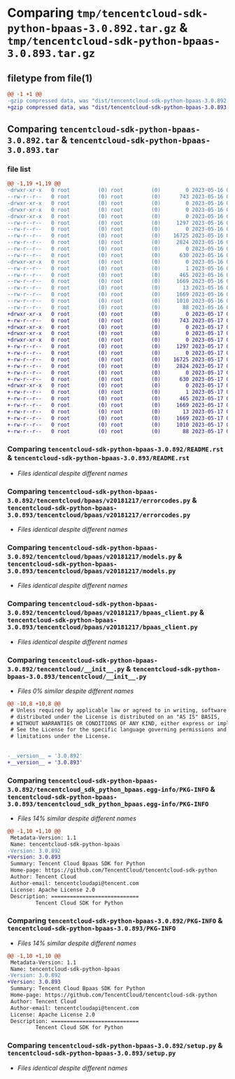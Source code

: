 # Comparing `tmp/tencentcloud-sdk-python-bpaas-3.0.892.tar.gz` & `tmp/tencentcloud-sdk-python-bpaas-3.0.893.tar.gz`

## filetype from file(1)

```diff
@@ -1 +1 @@
-gzip compressed data, was "dist/tencentcloud-sdk-python-bpaas-3.0.892.tar", last modified: Tue May 16 00:29:33 2023, max compression
+gzip compressed data, was "dist/tencentcloud-sdk-python-bpaas-3.0.893.tar", last modified: Wed May 17 03:24:07 2023, max compression
```

## Comparing `tencentcloud-sdk-python-bpaas-3.0.892.tar` & `tencentcloud-sdk-python-bpaas-3.0.893.tar`

### file list

```diff
@@ -1,19 +1,19 @@
-drwxr-xr-x   0 root         (0) root         (0)        0 2023-05-16 00:29:33.000000 tencentcloud-sdk-python-bpaas-3.0.892/
--rw-r--r--   0 root         (0) root         (0)      743 2023-05-16 00:29:33.000000 tencentcloud-sdk-python-bpaas-3.0.892/README.rst
-drwxr-xr-x   0 root         (0) root         (0)        0 2023-05-16 00:29:33.000000 tencentcloud-sdk-python-bpaas-3.0.892/tencentcloud/
-drwxr-xr-x   0 root         (0) root         (0)        0 2023-05-16 00:29:33.000000 tencentcloud-sdk-python-bpaas-3.0.892/tencentcloud/bpaas/
-drwxr-xr-x   0 root         (0) root         (0)        0 2023-05-16 00:29:33.000000 tencentcloud-sdk-python-bpaas-3.0.892/tencentcloud/bpaas/v20181217/
--rw-r--r--   0 root         (0) root         (0)     1297 2023-05-16 00:29:33.000000 tencentcloud-sdk-python-bpaas-3.0.892/tencentcloud/bpaas/v20181217/errorcodes.py
--rw-r--r--   0 root         (0) root         (0)        0 2023-05-16 00:29:33.000000 tencentcloud-sdk-python-bpaas-3.0.892/tencentcloud/bpaas/v20181217/__init__.py
--rw-r--r--   0 root         (0) root         (0)    16725 2023-05-16 00:29:33.000000 tencentcloud-sdk-python-bpaas-3.0.892/tencentcloud/bpaas/v20181217/models.py
--rw-r--r--   0 root         (0) root         (0)     2824 2023-05-16 00:29:33.000000 tencentcloud-sdk-python-bpaas-3.0.892/tencentcloud/bpaas/v20181217/bpaas_client.py
--rw-r--r--   0 root         (0) root         (0)        0 2023-05-16 00:29:33.000000 tencentcloud-sdk-python-bpaas-3.0.892/tencentcloud/bpaas/__init__.py
--rw-r--r--   0 root         (0) root         (0)      630 2023-05-16 00:29:33.000000 tencentcloud-sdk-python-bpaas-3.0.892/tencentcloud/__init__.py
-drwxr-xr-x   0 root         (0) root         (0)        0 2023-05-16 00:29:33.000000 tencentcloud-sdk-python-bpaas-3.0.892/tencentcloud_sdk_python_bpaas.egg-info/
--rw-r--r--   0 root         (0) root         (0)        1 2023-05-16 00:29:33.000000 tencentcloud-sdk-python-bpaas-3.0.892/tencentcloud_sdk_python_bpaas.egg-info/dependency_links.txt
--rw-r--r--   0 root         (0) root         (0)      465 2023-05-16 00:29:33.000000 tencentcloud-sdk-python-bpaas-3.0.892/tencentcloud_sdk_python_bpaas.egg-info/SOURCES.txt
--rw-r--r--   0 root         (0) root         (0)     1669 2023-05-16 00:29:33.000000 tencentcloud-sdk-python-bpaas-3.0.892/tencentcloud_sdk_python_bpaas.egg-info/PKG-INFO
--rw-r--r--   0 root         (0) root         (0)       13 2023-05-16 00:29:33.000000 tencentcloud-sdk-python-bpaas-3.0.892/tencentcloud_sdk_python_bpaas.egg-info/top_level.txt
--rw-r--r--   0 root         (0) root         (0)     1669 2023-05-16 00:29:33.000000 tencentcloud-sdk-python-bpaas-3.0.892/PKG-INFO
--rw-r--r--   0 root         (0) root         (0)     1010 2023-05-16 00:29:33.000000 tencentcloud-sdk-python-bpaas-3.0.892/setup.py
--rw-r--r--   0 root         (0) root         (0)       88 2023-05-16 00:29:33.000000 tencentcloud-sdk-python-bpaas-3.0.892/setup.cfg
+drwxr-xr-x   0 root         (0) root         (0)        0 2023-05-17 03:24:07.000000 tencentcloud-sdk-python-bpaas-3.0.893/
+-rw-r--r--   0 root         (0) root         (0)      743 2023-05-17 03:24:07.000000 tencentcloud-sdk-python-bpaas-3.0.893/README.rst
+drwxr-xr-x   0 root         (0) root         (0)        0 2023-05-17 03:24:07.000000 tencentcloud-sdk-python-bpaas-3.0.893/tencentcloud/
+drwxr-xr-x   0 root         (0) root         (0)        0 2023-05-17 03:24:07.000000 tencentcloud-sdk-python-bpaas-3.0.893/tencentcloud/bpaas/
+drwxr-xr-x   0 root         (0) root         (0)        0 2023-05-17 03:24:07.000000 tencentcloud-sdk-python-bpaas-3.0.893/tencentcloud/bpaas/v20181217/
+-rw-r--r--   0 root         (0) root         (0)     1297 2023-05-17 03:24:07.000000 tencentcloud-sdk-python-bpaas-3.0.893/tencentcloud/bpaas/v20181217/errorcodes.py
+-rw-r--r--   0 root         (0) root         (0)        0 2023-05-17 03:24:07.000000 tencentcloud-sdk-python-bpaas-3.0.893/tencentcloud/bpaas/v20181217/__init__.py
+-rw-r--r--   0 root         (0) root         (0)    16725 2023-05-17 03:24:07.000000 tencentcloud-sdk-python-bpaas-3.0.893/tencentcloud/bpaas/v20181217/models.py
+-rw-r--r--   0 root         (0) root         (0)     2824 2023-05-17 03:24:07.000000 tencentcloud-sdk-python-bpaas-3.0.893/tencentcloud/bpaas/v20181217/bpaas_client.py
+-rw-r--r--   0 root         (0) root         (0)        0 2023-05-17 03:24:07.000000 tencentcloud-sdk-python-bpaas-3.0.893/tencentcloud/bpaas/__init__.py
+-rw-r--r--   0 root         (0) root         (0)      630 2023-05-17 03:24:07.000000 tencentcloud-sdk-python-bpaas-3.0.893/tencentcloud/__init__.py
+drwxr-xr-x   0 root         (0) root         (0)        0 2023-05-17 03:24:07.000000 tencentcloud-sdk-python-bpaas-3.0.893/tencentcloud_sdk_python_bpaas.egg-info/
+-rw-r--r--   0 root         (0) root         (0)        1 2023-05-17 03:24:07.000000 tencentcloud-sdk-python-bpaas-3.0.893/tencentcloud_sdk_python_bpaas.egg-info/dependency_links.txt
+-rw-r--r--   0 root         (0) root         (0)      465 2023-05-17 03:24:07.000000 tencentcloud-sdk-python-bpaas-3.0.893/tencentcloud_sdk_python_bpaas.egg-info/SOURCES.txt
+-rw-r--r--   0 root         (0) root         (0)     1669 2023-05-17 03:24:07.000000 tencentcloud-sdk-python-bpaas-3.0.893/tencentcloud_sdk_python_bpaas.egg-info/PKG-INFO
+-rw-r--r--   0 root         (0) root         (0)       13 2023-05-17 03:24:07.000000 tencentcloud-sdk-python-bpaas-3.0.893/tencentcloud_sdk_python_bpaas.egg-info/top_level.txt
+-rw-r--r--   0 root         (0) root         (0)     1669 2023-05-17 03:24:07.000000 tencentcloud-sdk-python-bpaas-3.0.893/PKG-INFO
+-rw-r--r--   0 root         (0) root         (0)     1010 2023-05-17 03:24:07.000000 tencentcloud-sdk-python-bpaas-3.0.893/setup.py
+-rw-r--r--   0 root         (0) root         (0)       88 2023-05-17 03:24:07.000000 tencentcloud-sdk-python-bpaas-3.0.893/setup.cfg
```

### Comparing `tencentcloud-sdk-python-bpaas-3.0.892/README.rst` & `tencentcloud-sdk-python-bpaas-3.0.893/README.rst`

 * *Files identical despite different names*

### Comparing `tencentcloud-sdk-python-bpaas-3.0.892/tencentcloud/bpaas/v20181217/errorcodes.py` & `tencentcloud-sdk-python-bpaas-3.0.893/tencentcloud/bpaas/v20181217/errorcodes.py`

 * *Files identical despite different names*

### Comparing `tencentcloud-sdk-python-bpaas-3.0.892/tencentcloud/bpaas/v20181217/models.py` & `tencentcloud-sdk-python-bpaas-3.0.893/tencentcloud/bpaas/v20181217/models.py`

 * *Files identical despite different names*

### Comparing `tencentcloud-sdk-python-bpaas-3.0.892/tencentcloud/bpaas/v20181217/bpaas_client.py` & `tencentcloud-sdk-python-bpaas-3.0.893/tencentcloud/bpaas/v20181217/bpaas_client.py`

 * *Files identical despite different names*

### Comparing `tencentcloud-sdk-python-bpaas-3.0.892/tencentcloud/__init__.py` & `tencentcloud-sdk-python-bpaas-3.0.893/tencentcloud/__init__.py`

 * *Files 0% similar despite different names*

```diff
@@ -10,8 +10,8 @@
 # Unless required by applicable law or agreed to in writing, software
 # distributed under the License is distributed on an "AS IS" BASIS,
 # WITHOUT WARRANTIES OR CONDITIONS OF ANY KIND, either express or implied.
 # See the License for the specific language governing permissions and
 # limitations under the License.
 
 
-__version__ = '3.0.892'
+__version__ = '3.0.893'
```

### Comparing `tencentcloud-sdk-python-bpaas-3.0.892/tencentcloud_sdk_python_bpaas.egg-info/PKG-INFO` & `tencentcloud-sdk-python-bpaas-3.0.893/tencentcloud_sdk_python_bpaas.egg-info/PKG-INFO`

 * *Files 14% similar despite different names*

```diff
@@ -1,10 +1,10 @@
 Metadata-Version: 1.1
 Name: tencentcloud-sdk-python-bpaas
-Version: 3.0.892
+Version: 3.0.893
 Summary: Tencent Cloud Bpaas SDK for Python
 Home-page: https://github.com/TencentCloud/tencentcloud-sdk-python
 Author: Tencent Cloud
 Author-email: tencentcloudapi@tencent.com
 License: Apache License 2.0
 Description: ============================
         Tencent Cloud SDK for Python
```

### Comparing `tencentcloud-sdk-python-bpaas-3.0.892/PKG-INFO` & `tencentcloud-sdk-python-bpaas-3.0.893/PKG-INFO`

 * *Files 14% similar despite different names*

```diff
@@ -1,10 +1,10 @@
 Metadata-Version: 1.1
 Name: tencentcloud-sdk-python-bpaas
-Version: 3.0.892
+Version: 3.0.893
 Summary: Tencent Cloud Bpaas SDK for Python
 Home-page: https://github.com/TencentCloud/tencentcloud-sdk-python
 Author: Tencent Cloud
 Author-email: tencentcloudapi@tencent.com
 License: Apache License 2.0
 Description: ============================
         Tencent Cloud SDK for Python
```

### Comparing `tencentcloud-sdk-python-bpaas-3.0.892/setup.py` & `tencentcloud-sdk-python-bpaas-3.0.893/setup.py`

 * *Files identical despite different names*

